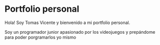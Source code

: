 # Portfolio personal
Hola! Soy Tomas Vicente y bienvenido a mi portfolio personal.

Soy un programador junior apasionado por los videojuegos y prepándome para poder porgramarlos yo mismo
<empresa Novarama> 